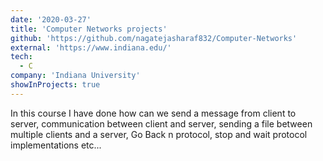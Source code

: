 ```yaml
---
date: '2020-03-27'
title: 'Computer Networks projects'
github: 'https://github.com/nagatejasharaf832/Computer-Networks'
external: 'https://www.indiana.edu/'
tech:
  - C
company: 'Indiana University'
showInProjects: true
---
```


In this course I have done how can we send a message from client to server, communication between client and server, sending a file between multiple clients and a server, Go Back n protocol, stop and wait protocol implementations etc...
